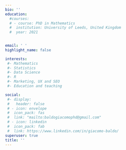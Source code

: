 ```yaml
---
bio: ''
education: 
  #courses:
  # - course: PhD in Mathematics
  #  institution: University of Leeds, United Kingdom
  #  year: 2021

    
email: ' '
highlight_name: false

interests:
 #- Mathematics 
 #- Statistics
 #- Data Science
 #- R
 #- Marketing, UX and SEO
 #- Education and teaching

social: 
 #- display:
 #   header: false
 # - icon: envelope
 #  icon_pack: fas
 #  link: "mailto:baldogiacomophd@gmail.com"
 # - icon: linkedin
 #  icon_pack: fab
 #  link: https://www.linkedin.com/in/giacomo-baldo/
superuser: true
title: '' 
---
```



